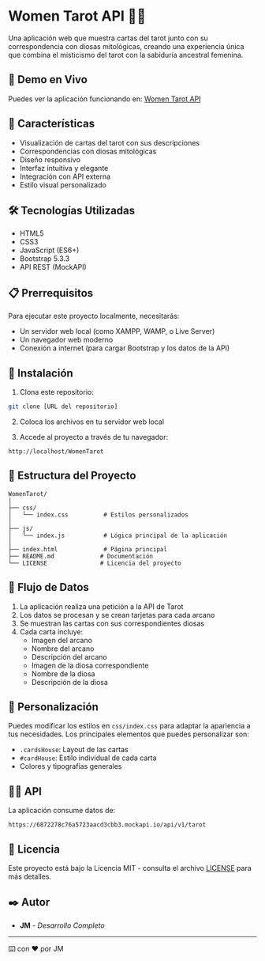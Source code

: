 # Women Tarot API 🎴✨

Una aplicación web que muestra cartas del tarot junto con su correspondencia con diosas mitológicas, creando una experiencia única que combina el misticismo del tarot con la sabiduría ancestral femenina.

## 🔴 Demo en Vivo

Puedes ver la aplicación funcionando en: [Women Tarot API](https://jmgranabuab.github.io/womenTarotApi/)

## 🌟 Características

- Visualización de cartas del tarot con sus descripciones
- Correspondencias con diosas mitológicas
- Diseño responsivo
- Interfaz intuitiva y elegante
- Integración con API externa
- Estilo visual personalizado

## 🛠️ Tecnologías Utilizadas

- HTML5
- CSS3
- JavaScript (ES6+)
- Bootstrap 5.3.3
- API REST (MockAPI)

## 📋 Prerrequisitos

Para ejecutar este proyecto localmente, necesitarás:

- Un servidor web local (como XAMPP, WAMP, o Live Server)
- Un navegador web moderno
- Conexión a internet (para cargar Bootstrap y los datos de la API)

## 🚀 Instalación

1. Clona este repositorio:
```bash
git clone [URL del repositorio]
```

2. Coloca los archivos en tu servidor web local

3. Accede al proyecto a través de tu navegador:
```
http://localhost/WomenTarot
```

## 📁 Estructura del Proyecto

```
WomenTarot/
│
├── css/
│   └── index.css          # Estilos personalizados
│
├── js/
│   └── index.js           # Lógica principal de la aplicación
│
├── index.html             # Página principal
├── README.md             # Documentación
└── LICENSE               # Licencia del proyecto
```

## 🔄 Flujo de Datos

1. La aplicación realiza una petición a la API de Tarot
2. Los datos se procesan y se crean tarjetas para cada arcano
3. Se muestran las cartas con sus correspondientes diosas
4. Cada carta incluye:
   - Imagen del arcano
   - Nombre del arcano
   - Descripción del arcano
   - Imagen de la diosa correspondiente
   - Nombre de la diosa
   - Descripción de la diosa

## 🎨 Personalización

Puedes modificar los estilos en `css/index.css` para adaptar la apariencia a tus necesidades. Los principales elementos que puedes personalizar son:

- `.cardsHouse`: Layout de las cartas
- `#cardHouse`: Estilo individual de cada carta
- Colores y tipografías generales

## 👩‍💻 API

La aplicación consume datos de:
```
https://6872278c76a5723aacd3cbb3.mockapi.io/api/v1/tarot
```

## 📄 Licencia

Este proyecto está bajo la Licencia MIT - consulta el archivo [LICENSE](LICENSE) para más detalles.

## ✒️ Autor

- **JM** - *Desarrollo Completo*

---
⌨️ con ❤️ por JM

